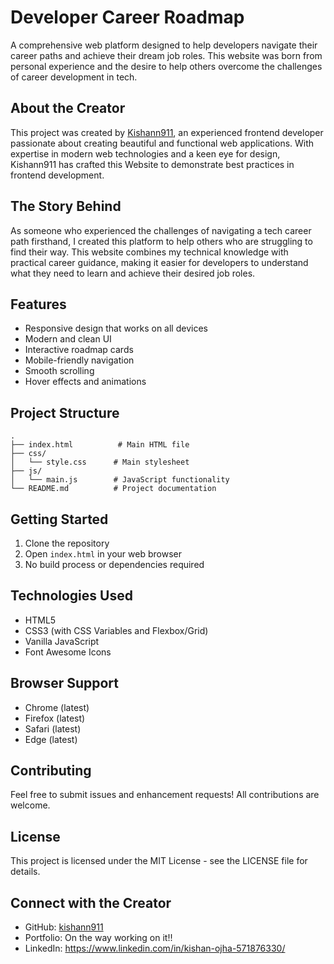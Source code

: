 # Developer Career Roadmap

A comprehensive web platform designed to help developers navigate their career paths and achieve their dream job roles. This website was born from personal experience and the desire to help others overcome the challenges of career development in tech.

## About the Creator

This project was created by [Kishann911](https://github.com/kishann911), an experienced frontend developer passionate about creating beautiful and functional web applications. With expertise in modern web technologies and a keen eye for design, Kishann911 has crafted this Website to demonstrate best practices in frontend development.

## The Story Behind

As someone who experienced the challenges of navigating a tech career path firsthand, I created this platform to help others who are struggling to find their way. This website combines my technical knowledge with practical career guidance, making it easier for developers to understand what they need to learn and achieve their desired job roles.

## Features

- Responsive design that works on all devices
- Modern and clean UI
- Interactive roadmap cards
- Mobile-friendly navigation
- Smooth scrolling
- Hover effects and animations

## Project Structure

```
.
├── index.html          # Main HTML file
├── css/
│   └── style.css      # Main stylesheet
├── js/
│   └── main.js        # JavaScript functionality
└── README.md          # Project documentation
```

## Getting Started

1. Clone the repository
2. Open `index.html` in your web browser
3. No build process or dependencies required

## Technologies Used

- HTML5
- CSS3 (with CSS Variables and Flexbox/Grid)
- Vanilla JavaScript
- Font Awesome Icons

## Browser Support

- Chrome (latest)
- Firefox (latest)
- Safari (latest)
- Edge (latest)

## Contributing

Feel free to submit issues and enhancement requests! All contributions are welcome.

## License

This project is licensed under the MIT License - see the LICENSE file for details.

## Connect with the Creator

- GitHub: [kishann911](https://github.com/kishann911)
- Portfolio: On the way working on it!!
- LinkedIn: https://www.linkedin.com/in/kishan-ojha-571876330/